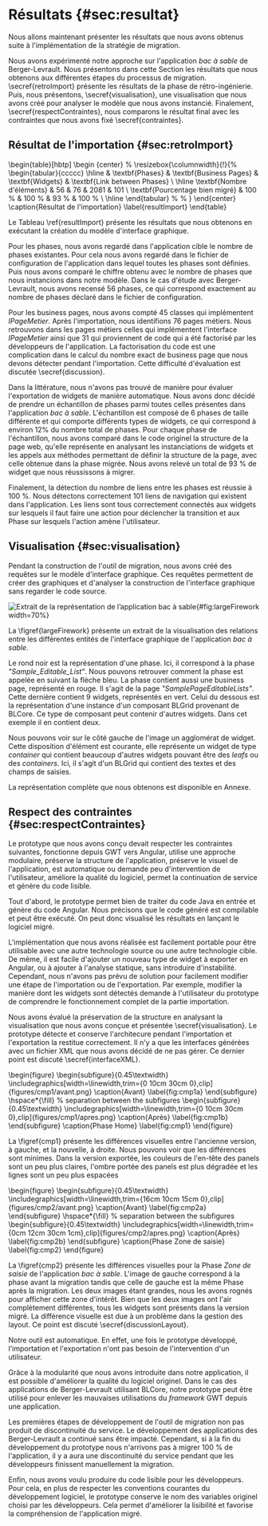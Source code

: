 # Résultats {#sec:resultat}

Nous allons maintenant présenter les résultats que nous avons obtenus suite à l'implémentation de la stratégie de migration.

Nous avons expérimenté notre approche sur l'application _bac à sable_ de Berger-Levrault.
Nous présentons dans cette Section les résultats que nous obtenons aux différentes étapes du processus de migration.
\secref{retroImport} présente les résultats de la phase de rétro-ingénierie.
Puis, nous présentons, \secref{visualisation}, une visualisation que nous avons créé pour analyser
    le modèle que nous avons instancié.
Finalement, \secref{respectContraintes}, nous comparons le résultat final avec les contraintes que nous avons fixé \secref{contraintes}.

## Résultat de l'importation {#sec:retroImport}

\begin{table}[hbtp]
    \begin {center}
  %  \resizebox{\columnwidth}{!}{%
    \begin{tabular}{ccccc}
        \hline
         & \textbf{Phases} & \textbf{Business Pages} & \textbf{Widgets} & \textbf{Link between Phases} \\
        \hline
        \textbf{Nombre d'éléments} & 56 & 76 & 2081 & 101 \\
        \textbf{Pourcentage bien migré} & 100 \% & 100 \% & 93 \% & 100 \% \\
        \hline
    \end{tabular} %
   % }
    \end{center}
    \caption{Résultat de l'importation}
    \label{resultImport}
\end{table}

Le Tableau \ref{resultImport} présente les résultats que nous obtenons en exécutant la création du modèle d'interface graphique.

Pour les phases, nous avons regardé dans l'application cible le nombre de phases existantes.
Pour cela nous avons regardé dans le fichier de configuration de l'application dans lequel toutes les phases sont définies.
Puis nous avons comparé le chiffre obtenu avec le nombre de phases que nous instancions dans notre modèle.
Dans le cas d'étude avec Berger-Levrault, nous avons recensé 56 phases, ce qui correspond exactement au nombre de phases déclaré dans le fichier de configuration.

Pour les business pages, nous avons compté 45 classes qui implémentent _IPageMetier_.
Après l'importation, nous identifions 76 pages métiers.
Nous retrouvons dans les pages métiers celles qui implémentent l'interface _IPageMetier_ ainsi que
    31 qui proviennent de code qui a été factorisé par les développeurs de l'application.
La factorisation du code est une complication dans le calcul du nombre exact de business page que nous devons détecter pendant l'importation.
Cette difficulté d'évaluation est discutée \secref{discussion}.

Dans la littérature, nous n'avons pas trouvé de manière pour évaluer l'exportation de widgets de manière automatique.
Nous avons donc décidé de prendre un échantillon de phases parmi toutes celles présentes dans l'application _bac à sable_.
L'échantillon est composé de 6 phases de taille différente et qui comporte différents types de widgets,
    ce qui correspond à environ 12% du nombre total de phases.
Pour chaque phase de l'échantillon,
    nous avons comparé dans le code originel la structure de la page web, qu'elle représente en analysant
    les instanciations de widgets et les appels aux méthodes permettant de définir la structure de la page,
    avec celle obtenue dans la phase migrée.
Nous avons relevé un total de 93 % de widget que nous réussissons à migrer.

Finalement, la détection du nombre de liens entre les phases est réussie à 100 %.
Nous détectons correctement 101 liens de navigation qui existent dans l'application.
Les liens sont tous correctement connectés aux widgets sur lesquels il faut faire une action
    pour déclencher la transition et aux Phase sur lesquels l'action amène l'utilisateur.

## Visualisation {#sec:visualisation}

Pendant la construction de l'outil de migration, nous avons créé des requêtes sur le modèle d'interface graphique.
Ces requêtes permettent de créer des graphiques et d'analyser la construction de l'interface graphique sans regarder le code source.

![Extrait de la représentation de l’application _bac à sable_](figures/largeFireworkModif.png){#fig:largeFirework width=70%}

La \figref{largeFirework} présente un extrait de la visualisation des relations entre les
    différentes entités de l'interface graphique de l'application _bac à sable_.

Le rond noir est la représentation d'une phase.
Ici, il correspond à la phase _"Sample\_Editable\_List"_.
Nous pouvons retrouver comment la phase est appelée en suivant la flèche bleu.
La phase contient aussi une business page, représenté en rouge.
Il s'agit de la page _"SamplePageEditableLists"_.
Cette dernière contient 9 widgets, représentés en vert.
Celui du dessous est la représentation d'une instance d'un composant BLGrid provenant de BLCore.
Ce type de composant peut contenir d'autres widgets.
Dans cet exemple il en contient deux.

Nous pouvons voir sur le côté gauche de l'image un agglomérat de widget.
Cette disposition d'élément est courante,
    elle représente un widget de type _container_ qui contient beaucoup d'autres widgets pouvant être des _leafs_ ou des _containers_.
Ici, il s'agit d'un BLGrid qui contient des textes et des champs de saisies.

La représentation complète que nous obtenons est disponible en Annexe.

## Respect des contraintes {#sec:respectContraintes}

Le prototype que nous avons conçu devait respecter les contraintes suivantes,
    fonctionne depuis GWT vers Angular,
    utilise une approche modulaire,
    préserve la structure de l'application,
    préserve le visuel de l'application,
    est automatique ou demande peu d'intervention de l'utilisateur,
    améliore la qualité du logiciel,
    permet la continuation de service
    et génère du code lisible.

Tout d'abord, le prototype permet bien de traiter du code Java en entrée et
    génère du code Angular.
Nous précisons que le code généré est compilable et peut être exécuté.
On peut donc visualisé les résultats en lançant le logiciel migré.

L'implémentation que nous avons réalisée est facilement portable pour être utilisable avec
    une autre technologie source ou une autre technologie cible.
De même, il est facile d'ajouter un nouveau type de widget à exporter en Angular,
    ou à ajouter à l'analyse statique, sans introduire d'instabilité.
Cependant, nous n'avons pas prévu de solution pour facilement modifier une étape
    de l'importation ou de l'exportation.
Par exemple, modifier la manière dont les widgets sont détectés demande à l'utilisateur du prototype
    de comprendre le fonctionnement complet de la partie importation.

Nous avons évalué la préservation de la structure en analysant la visualisation que nous
    avons conçue et présentée \secref{visualisation}.
Le prototype détecte et conserve l'architecure pendant l'importation et
    l'exportation la restitue correctement.
Il n'y a que les interfaces générées avec un fichier XML que nous avons décidé de ne pas gérer.
Ce dernier point est discuté \secref{interfaceXML}.

\begin{figure}
\begin{subfigure}{0.45\textwidth}
\includegraphics[width=\linewidth,trim={0 10cm 30cm 0},clip]{figures/cmp1/avant.png}
\caption{Avant} \label{fig:cmp1a}
\end{subfigure}
\hspace*{\fill} % separation between the subfigures
\begin{subfigure}{0.45\textwidth}
\includegraphics[width=\linewidth,trim={0 10cm 30cm 0},clip]{figures/cmp1/apres.png}
\caption{Après} \label{fig:cmp1b}
\end{subfigure}
\caption{Phase Home} \label{fig:cmp1}
\end{figure}

La \figref{cmp1} présente les différences visuelles entre l'ancienne version, à gauche, et la nouvelle, à droite.
Nous pouvons voir que les différences sont minimes.
Dans la version exportée, les couleurs de l'en-tête des panels sont un peu plus claires, l'ombre portée des panels est plus dégradée
    et les lignes sont un peu plus espacées

\begin{figure}
\begin{subfigure}{0.45\textwidth}
\includegraphics[width=\linewidth,trim={16cm 10cm 15cm 0},clip]{figures/cmp2/avant.png}
\caption{Avant} \label{fig:cmp2a}
\end{subfigure}
\hspace*{\fill} % separation between the subfigures
\begin{subfigure}{0.45\textwidth}
\includegraphics[width=\linewidth,trim={0cm 12cm 30cm 1cm},clip]{figures/cmp2/apres.png}
\caption{Après} \label{fig:cmp2b}
\end{subfigure}
\caption{Phase Zone de saisie} \label{fig:cmp2}
\end{figure}

La \figref{cmp2} présente les différences visuelles pour la Phase _Zone de saisie_ de l'application _bac à sable_.
L'image de gauche correspond à la phase avant la migration tandis que celle de gauche est la même Phase après la migration.
Les deux images étant grandes, nous les avons rognés pour afficher cette zone d'intérêt.
Bien que les deux images ont l'air complètement différentes,
    tous les widgets sont présents dans la version migré.
La différence visuelle est due à un problème dans la gestion des layout.
Ce point est discuté \secref{discussionLayout}.

Notre outil est automatique.
En effet, une fois le prototype développé,
    l'importation et l'exportation n'ont pas besoin de l'intervention d'un utilisateur.

Grâce à la modularité que nous avons introduite dans notre application,
    il est possible d'améliorer la qualité du logiciel originel.
Dans le cas des applications de Berger-Levrault utilisant BLCore, notre prototype peut être utilisé pour enlever les mauvaises utilisations
    du _framework_ GWT depuis une application.

Les premières étapes de développement de l'outil de migration non pas produit de discontinuité du service.
Le développement des applications des Berger-Levrault a continué sans être impacté.
Cependant, si à la fin du développement du prototype nous n'arrivons pas à migrer 100 % de l'application,
    il y a aura une discontinuité du service pendant que les développeurs finissent manuellement la migration.

Enfin, nous avons voulu produire du code lisible pour les développeurs.
Pour cela, en plus de respecter les conventions courantes du développement logiciel,
    le prototype conserve le nom des variables originel choisi par les développeurs.
Cela permet d'améliorer la lisibilité et favorise la compréhension de l'application migré.
